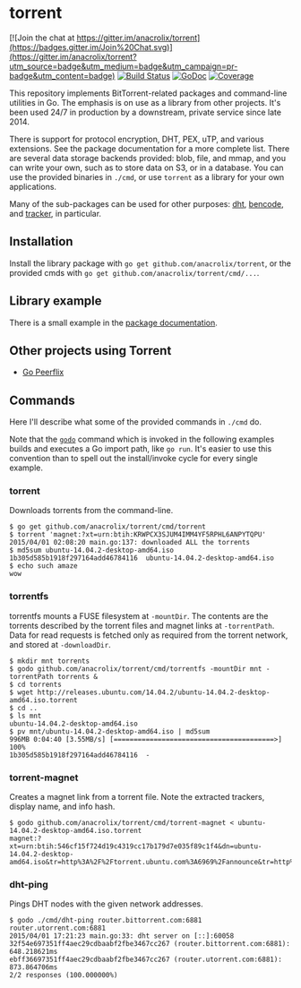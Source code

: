 # torrent

[![Join the chat at https://gitter.im/anacrolix/torrent](https://badges.gitter.im/Join%20Chat.svg)](https://gitter.im/anacrolix/torrent?utm_source=badge&utm_medium=badge&utm_campaign=pr-badge&utm_content=badge)
[![Build Status](https://drone.io/github.com/anacrolix/torrent/status.png)](https://drone.io/github.com/anacrolix/torrent/latest)
[![GoDoc](https://godoc.org/github.com/anacrolix/torrent?status.svg)](https://godoc.org/github.com/anacrolix/torrent)
[![Coverage](http://gocover.io/_badge/github.com/anacrolix/torrent)](http://gocover.io/github.com/anacrolix/torrent)

This repository implements BitTorrent-related packages and command-line utilities in Go. The emphasis is on use as a library from other projects. It's been used 24/7 in production by a downstream, private service since late 2014.

There is support for protocol encryption, DHT, PEX, uTP, and various extensions. See the package documentation for a more complete list. There are several data storage backends provided: blob, file, and mmap, and you can write your own, such as to store data on S3, or in a database. You can use the provided binaries in `./cmd`, or use `torrent` as a library for your own applications.

Many of the sub-packages can be used for other purposes: [dht](https://godoc.org/github.com/anacrolix/torrent/dht), [bencode](https://godoc.org/github.com/anacrolix/torrent/bencode), and [tracker](https://godoc.org/github.com/anacrolix/torrent/tracker), in particular.

## Installation

Install the library package with `go get github.com/anacrolix/torrent`, or the provided cmds with `go get github.com/anacrolix/torrent/cmd/...`.

## Library example

There is a small example in the [package documentation](https://godoc.org/github.com/anacrolix/torrent).

## Other projects using Torrent

 * [Go Peerflix](https://github.com/Sioro-Neoku/go-peerflix)

## Commands

Here I'll describe what some of the provided commands in `./cmd` do.

Note that the [`godo`](https://github.com/anacrolix/godo) command which is invoked in the following examples builds and executes a Go import path, like `go run`. It's easier to use this convention than to spell out the install/invoke cycle for every single example.

### torrent

Downloads torrents from the command-line.

	$ go get github.com/anacrolix/torrent/cmd/torrent
	$ torrent 'magnet:?xt=urn:btih:KRWPCX3SJUM4IMM4YF5RPHL6ANPYTQPU'
    2015/04/01 02:08:20 main.go:137: downloaded ALL the torrents
    $ md5sum ubuntu-14.04.2-desktop-amd64.iso
    1b305d585b1918f297164add46784116  ubuntu-14.04.2-desktop-amd64.iso
    $ echo such amaze
    wow

### torrentfs

torrentfs mounts a FUSE filesystem at `-mountDir`. The contents are the torrents described by the torrent files and magnet links at `-torrentPath`. Data for read requests is fetched only as required from the torrent network, and stored at `-downloadDir`.

    $ mkdir mnt torrents
    $ godo github.com/anacrolix/torrent/cmd/torrentfs -mountDir mnt -torrentPath torrents &
    $ cd torrents
    $ wget http://releases.ubuntu.com/14.04.2/ubuntu-14.04.2-desktop-amd64.iso.torrent
    $ cd ..
    $ ls mnt
    ubuntu-14.04.2-desktop-amd64.iso
    $ pv mnt/ubuntu-14.04.2-desktop-amd64.iso | md5sum
    996MB 0:04:40 [3.55MB/s] [========================================>] 100%
    1b305d585b1918f297164add46784116  -

### torrent-magnet

Creates a magnet link from a torrent file. Note the extracted trackers, display name, and info hash.

    $ godo github.com/anacrolix/torrent/cmd/torrent-magnet < ubuntu-14.04.2-desktop-amd64.iso.torrent
	magnet:?xt=urn:btih:546cf15f724d19c4319cc17b179d7e035f89c1f4&dn=ubuntu-14.04.2-desktop-amd64.iso&tr=http%3A%2F%2Ftorrent.ubuntu.com%3A6969%2Fannounce&tr=http%3A%2F%2Fipv6.torrent.ubuntu.com%3A6969%2Fannounce

### dht-ping

Pings DHT nodes with the given network addresses.

    $ godo ./cmd/dht-ping router.bittorrent.com:6881 router.utorrent.com:6881
    2015/04/01 17:21:23 main.go:33: dht server on [::]:60058
    32f54e697351ff4aec29cdbaabf2fbe3467cc267 (router.bittorrent.com:6881): 648.218621ms
    ebff36697351ff4aec29cdbaabf2fbe3467cc267 (router.utorrent.com:6881): 873.864706ms
    2/2 responses (100.000000%)

